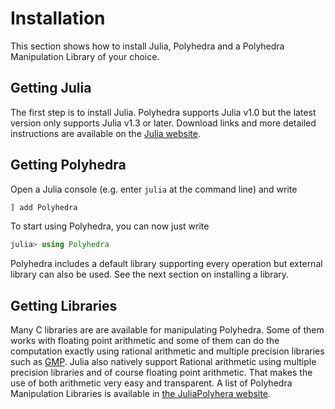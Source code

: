 # Installation

This section shows how to install Julia, Polyhedra
and a Polyhedra Manipulation Library of your choice.

## Getting Julia

The first step is to install Julia.
Polyhedra supports Julia v1.0 but the latest version only supports Julia v1.3 or later.
Download links and more detailed instructions are available on the [Julia website](http://julialang.org).

## Getting Polyhedra

Open a Julia console (e.g. enter `julia` at the command line) and write
```julia
] add Polyhedra
```

To start using Polyhedra, you can now just write
```julia
julia> using Polyhedra
```

Polyhedra includes a default library supporting every operation but external library can also be used.
See the next section on installing a library.

## Getting Libraries

Many C libraries are are available for manipulating Polyhedra.
Some of them works with floating point arithmetic and some of them can do the computation exactly using rational arithmetic and multiple precision libraries such as [GMP](https://gmplib.org/).
Julia also natively support Rational arithmetic using multiple precision libraries and of course floating point arithmetic.
That makes the use of both arithmetic very easy and transparent.
A list of Polyhedra Manipulation Libraries is available in [the JuliaPolyhera website](https://juliapolyhedra.github.io/).
